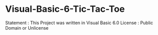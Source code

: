# Visual-Basic-6-Tic-Tac-Toe
  Statement : This Project was written in Visual Basic 6.0
  License : Public Domain or Unlicense
